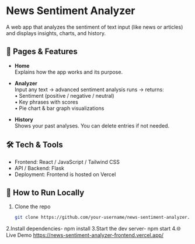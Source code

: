 # News Sentiment Analyzer

A web app that analyzes the sentiment of text input (like news or articles) and displays insights, charts, and history.

## 📄 Pages & Features

- **Home**  
  Explains how the app works and its purpose.

- **Analyzer**  
  Input any text → advanced sentiment analysis runs → returns:  
  • Sentiment (positive / negative / neutral)  
  • Key phrases with scores  
  • Pie chart & bar graph visualizations  

- **History**  
  Shows your past analyses. You can delete entries if not needed.

## 🛠️ Tech & Tools

- Frontend: React / JavaScript / Tailwind CSS  
- API / Backend: Flask  
- Deployment: Frontend is hosted on Vercel  

## 🚀 How to Run Locally

1. Clone the repo  
   ```bash
   git clone https://github.com/your-username/news-sentiment-analyzer.git
2.Install dependencies- npm install
3.Start the dev server- npm start
4.🌐 Live Demo
https://news-sentiment-analyzer-frontend.vercel.app/
